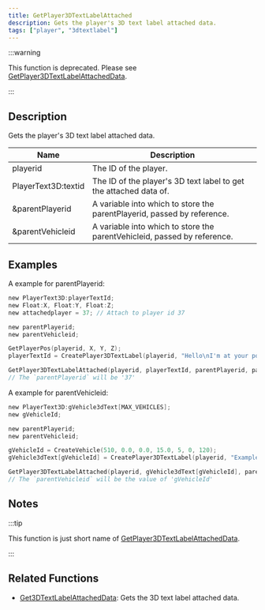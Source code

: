 ```yaml
---
title: GetPlayer3DTextLabelAttached
description: Gets the player's 3D text label attached data.
tags: ["player", "3dtextlabel"]
---
```


:::warning

This function is deprecated. Please see [GetPlayer3DTextLabelAttachedData](GetPlayer3DTextLabelAttachedData).

:::

## Description

Gets the player's 3D text label attached data.

| Name      | Description                                                               |
| --------- | ------------------------------------------------------------------------- |
| playerid | The ID of the player.  |
| PlayerText3D:textid | The ID of the player's 3D text label to get the attached data of. |
| &parentPlayerid | A variable into which to store the parentPlayerid, passed by reference. |
| &parentVehicleid | A variable into which to store the parentVehicleid, passed by reference. |

## Examples

A example for parentPlayerid:

```c
new PlayerText3D:playerTextId;
new Float:X, Float:Y, Float:Z;
new attachedplayer = 37; // Attach to player id 37

new parentPlayerid;
new parentVehicleid;

GetPlayerPos(playerid, X, Y, Z);
playerTextId = CreatePlayer3DTextLabel(playerid, "Hello\nI'm at your position", 0x008080FF, X, Y, Z, 40.0, attachedplayer, INVALID_VEHICLE_ID);

GetPlayer3DTextLabelAttached(playerid, playerTextId, parentPlayerid, parentVehicleid);
// The `parentPlayerid` will be '37'
```

A example for parentVehicleid:

```c
new PlayerText3D:gVehicle3dText[MAX_VEHICLES];
new gVehicleId;

new parentPlayerid;
new parentVehicleid;

gVehicleId = CreateVehicle(510, 0.0, 0.0, 15.0, 5, 0, 120);
gVehicle3dText[gVehicleId] = CreatePlayer3DTextLabel(playerid, "Example Text", 0xFF0000AA, 0.0, 0.0, 0.0, 50.0, INVALID_PLAYER_ID, gVehicleId);

GetPlayer3DTextLabelAttached(playerid, gVehicle3dText[gVehicleId], parentPlayerid, parentVehicleid);
// The `parentVehicleid` will be the value of 'gVehicleId'
```

## Notes

:::tip

This function is just short name of [GetPlayer3DTextLabelAttachedData](GetPlayer3DTextLabelAttachedData).

:::

## Related Functions

- [Get3DTextLabelAttachedData](Get3DTextLabelAttachedData): Gets the 3D text label attached data.
